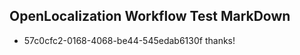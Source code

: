 ## OpenLocalization Workflow Test MarkDown
* 57c0cfc2-0168-4068-be44-545edab6130f thanks!

<!--HONumber=Aug16_HO3-->


